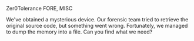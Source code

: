 Zer0Tolerance
FORE, MISC

We've obtained a mysterious device. Our forensic team tried to retrieve the original source code, but something went wrong. Fortunately, we managed to dump the memory into a file. Can you find what we need?
